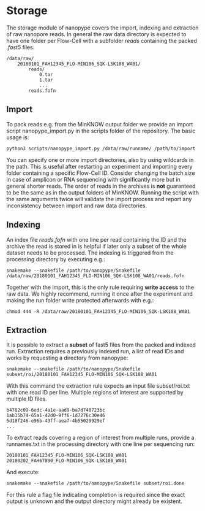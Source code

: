# Storage

The storage module of nanopype covers the import, indexing and extraction of raw nanopore reads. In general the raw data directory is expected to have one folder per Flow-Cell with a subfolder *reads* containing the packed *.fast5* files. 

    /data/raw/
        20180101_FAH12345_FLO-MIN106_SQK-LSK108_WA01/
            reads/
                0.tar
                1.tar
                ...
            reads.fofn
            
## Import

To pack reads e.g. from the MinKNOW output folder we provide an import script nanopype_import.py in the scripts folder of the repository. The basic usage is:

    python3 scripts/nanopype_import.py /data/raw/runname/ /path/to/import

You can specify one or more import directories, also by using wildcards in the path. This is useful after restarting an experiment and importing every folder containing a specific Flow-Cell ID. Consider changing the batch size in case of amplicon or RNA sequencing with significantly more but in general shorter reads. 
The order of reads in the archives is **not** guaranteed to be the same as in the output folders of MinKNOW. Running the script with the same arguments twice will validate the import process and report any inconsistency between import and raw data directories.

## Indexing

An index file *reads.fofn* with one line per read containing the ID and the archive the read is stored in is helpful if later only a subset of the whole dataset needs to be processed. The indexing is triggered from the processing directory by executing e.g.:

    snakemake --snakefile /path/to/nanopype/Snakefile /data/raw/20180101_FAH12345_FLO-MIN106_SQK-LSK108_WA01/reads.fofn
    
Together with the import, this is the only rule requiring **write access** to the raw data. We highly recommend, running it once after the experiment and making the run folder write protected afterwards with e.g.:

    chmod 444 -R /data/raw/20180101_FAH12345_FLO-MIN106_SQK-LSK108_WA01

## Extraction

It is possible to extract a **subset** of fast5 files from the packed and indexed run. Extraction requires a previously indexed run, a list of read IDs and works by requesting a directory from nanopype:

    snakemake --snakefile /path/to/nanopype/Snakefile subset/roi/20180101_FAH12345_FLO-MIN106_SQK-LSK108_WA01
    
With this command the extraction rule expects an input file subset/roi.txt with one read ID per line. Multiple regions of interest are supported by multiple ID files.

    b4782c09-6edc-4a1e-aad9-ba7d740723bc
    1ab15b74-65a1-42d0-9ff6-1d7276c30e46
    5d18f246-e96b-43ff-aea7-4b55029929ef
    ...
    
To extract reads covering a region of interest from multiple runs, provide a runnames.txt in the processing directory with one line per sequencing run:

    20180101_FAH12345_FLO-MIN106_SQK-LSK108_WA01
    20180202_FAH67890_FLO-MIN106_SQK-LSK108_WA01
    
And execute:

    snakemake --snakefile /path/to/nanopype/Snakefile subset/roi.done
    
For this rule a flag file indicating completion is required since the exact output is unknown and the output directory might already be existent.